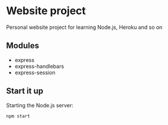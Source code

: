 # Website project

Personal website project for learning Node.js, Heroku and so on

## Modules

 - express
 - express-handlebars
 - express-session

## Start it up

Starting the Node.js server:
```
npm start
```
